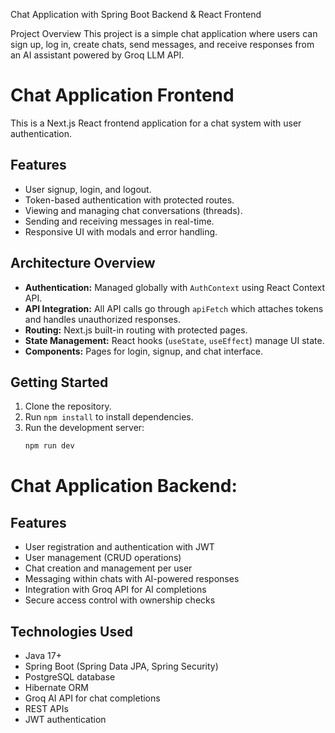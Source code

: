 Chat Application with Spring Boot Backend & React Frontend

Project Overview
This project is a simple chat application where users can sign up, log in, create chats, send messages, and receive responses from an AI assistant powered by Groq LLM API.

# Chat Application Frontend

This is a Next.js React frontend application for a chat system with user authentication.

## Features

- User signup, login, and logout.
- Token-based authentication with protected routes.
- Viewing and managing chat conversations (threads).
- Sending and receiving messages in real-time.
- Responsive UI with modals and error handling.

## Architecture Overview

- **Authentication:** Managed globally with `AuthContext` using React Context API.
- **API Integration:** All API calls go through `apiFetch` which attaches tokens and handles unauthorized responses.
- **Routing:** Next.js built-in routing with protected pages.
- **State Management:** React hooks (`useState`, `useEffect`) manage UI state.
- **Components:** Pages for login, signup, and chat interface.

## Getting Started

1. Clone the repository.
2. Run `npm install` to install dependencies.
3. Run the development server:
   ```bash
   npm run dev


# Chat Application Backend:

## Features

- User registration and authentication with JWT
- User management (CRUD operations)
- Chat creation and management per user
- Messaging within chats with AI-powered responses
- Integration with Groq API for AI completions
- Secure access control with ownership checks

## Technologies Used

- Java 17+
- Spring Boot (Spring Data JPA, Spring Security)
- PostgreSQL database
- Hibernate ORM
- Groq AI API for chat completions
- REST APIs
- JWT authentication
